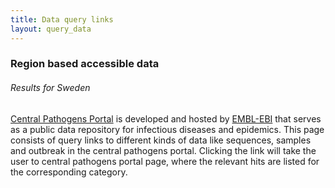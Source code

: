 ```yaml
---
title: Data query links
layout: query_data
---
```


<h3>Region based accessible data</h2>
<h6 class="text-muted mb-3">Results for Sweden</h6>

<a target="_blank" href="https://www.pathogensportal.org/">Central Pathogens Portal</a> is developed and hosted by <a target="_blank" href="https://www.ebi.ac.uk/">EMBL-EBI</a> that serves as a public data repository for infectious diseases and epidemics. This page consists of query links to different kinds of data like sequences, samples and outbreak in the central pathogens portal. Clicking the link will take the user to central pathogens portal page, where the relevant hits are listed for the corresponding category.
